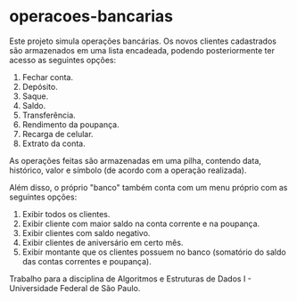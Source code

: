 # operacoes-bancarias
Este projeto simula operações bancárias. Os novos clientes cadastrados são armazenados em uma lista encadeada, podendo posteriormente ter acesso as seguintes opções:
1) Fechar conta.
2) Depósito.
3) Saque.
5) Saldo.
6) Transferência.
7) Rendimento da poupança.
8) Recarga de celular.
9) Extrato da conta.

As operações feitas são armazenadas em uma pilha, contendo data, histórico, valor e símbolo (de acordo com a operação realizada).

Além disso, o próprio "banco" também conta com um menu próprio com as seguintes opções:
1) Exibir todos os clientes.
2) Exibir cliente com maior saldo na conta corrente e na poupança.
3) Exibir clientes com saldo negativo.
4) Exibir clientes de aniversário em certo mês.
5) Exibir montante que os clientes possuem no banco (somatório do saldo das
contas correntes e poupança).

Trabalho para a disciplina de Algoritmos e Estruturas de Dados I - Universidade Federal de São Paulo.
